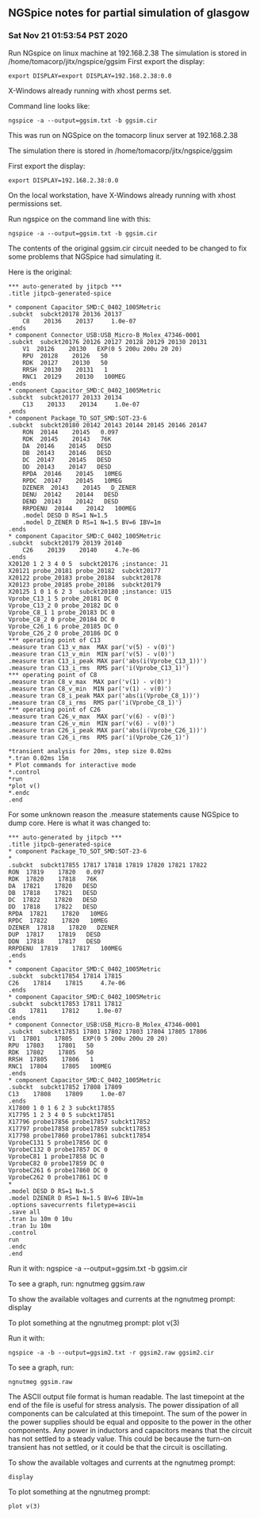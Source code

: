 ## NGSpice notes for partial simulation of glasgow
### Sat Nov 21 01:53:54 PST 2020

Run NGspice on linux machine at 192.168.2.38
The simulation is stored in /home/tomacorp/jitx/ngspice/ggsim
First export the display:
```
export DISPLAY=export DISPLAY=192.168.2.38:0.0
```
X-Windows already running with xhost perms set.

Command line looks like:
```
ngspice -a --output=ggsim.txt -b ggsim.cir
```

This was run on NGSpice on the tomacorp linux server at 192.168.2.38

The simulation there is stored in /home/tomacorp/jitx/ngspice/ggsim

First export the display:
```
export DISPLAY=192.168.2.38:0.0
```
On the local workstation, have X-Windows already running with xhost permissions set.

Run ngspice on the command line with this:
```
ngspice -a --output=ggsim.txt -b ggsim.cir
```

The contents of the original ggsim.cir circuit needed to be changed to fix some problems
that NGSpice had simulating it.

Here is the original:

```
*** auto-generated by jitpcb ***
.title jitpcb-generated-spice

* component Capacitor_SMD:C_0402_1005Metric 
.subckt  subckt20178 20136 20137
    C8    20136    20137     1.0e-07
.ends
* component Connector_USB:USB_Micro-B_Molex_47346-0001 
.subckt  subckt20176 20126 20127 20128 20129 20130 20131
    V1  20126    20130   EXP(0 5 200u 200u 20 20)
    RPU  20128    20126   50
    RDK  20127    20130   50
    RRSH  20130    20131   1
    RNC1  20129    20130   100MEG
.ends
* component Capacitor_SMD:C_0402_1005Metric 
.subckt  subckt20177 20133 20134
    C13    20133    20134     1.0e-07
.ends
* component Package_TO_SOT_SMD:SOT-23-6 
.subckt  subckt20180 20142 20143 20144 20145 20146 20147
    RON  20144    20145   0.097
    RDK  20145    20143   76K
    DA  20146    20145   DESD
    DB  20143    20146   DESD
    DC  20147    20145   DESD
    DD  20143    20147   DESD
    RPDA  20146    20145   10MEG
    RPDC  20147    20145   10MEG
    DZENER  20143    20145   D_ZENER
    DENU  20142    20144   DESD
    DEND  20143    20142   DESD
    RRPDENU  20144    20142   100MEG
    .model DESD D RS=1 N=1.5
    .model D_ZENER D RS=1 N=1.5 BV=6 IBV=1m
.ends
* component Capacitor_SMD:C_0402_1005Metric 
.subckt  subckt20179 20139 20140
    C26    20139    20140     4.7e-06
.ends
X20120 1 2 3 4 0 5  subckt20176 ;instance: J1
X20121 probe_20181 probe_20182  subckt20177
X20122 probe_20183 probe_20184  subckt20178
X20123 probe_20185 probe_20186  subckt20179
X20125 1 0 1 6 2 3  subckt20180 ;instance: U15
Vprobe_C13_1 5 probe_20181 DC 0
Vprobe_C13_2 0 probe_20182 DC 0
Vprobe_C8_1 1 probe_20183 DC 0
Vprobe_C8_2 0 probe_20184 DC 0
Vprobe_C26_1 6 probe_20185 DC 0
Vprobe_C26_2 0 probe_20186 DC 0
*** operating point of C13
.measure tran C13_v_max  MAX par('v(5) - v(0)')
.measure tran C13_v_min  MIN par('v(5) - v(0)')
.measure tran C13_i_peak MAX par('abs(i(Vprobe_C13_1))')
.measure tran C13_i_rms  RMS par('i(Vprobe_C13_1)')
*** operating point of C8
.measure tran C8_v_max  MAX par('v(1) - v(0)')
.measure tran C8_v_min  MIN par('v(1) - v(0)')
.measure tran C8_i_peak MAX par('abs(i(Vprobe_C8_1))')
.measure tran C8_i_rms  RMS par('i(Vprobe_C8_1)')
*** operating point of C26
.measure tran C26_v_max  MAX par('v(6) - v(0)')
.measure tran C26_v_min  MIN par('v(6) - v(0)')
.measure tran C26_i_peak MAX par('abs(i(Vprobe_C26_1))')
.measure tran C26_i_rms  RMS par('i(Vprobe_C26_1)')

*transient analysis for 20ms, step size 0.02ms
*.tran 0.02ms 15m
* Plot commands for interactive mode
*.control
*run
*plot v()
*.endc
.end
```

For some unknown reason the .measure statements cause NGSpice to dump core.
Here is what it was changed to:

```
*** auto-generated by jitpcb ***
.title jitpcb-generated-spice
* component Package_TO_SOT_SMD:SOT-23-6
*
.subckt  subckt17855 17817 17818 17819 17820 17821 17822
RON  17819    17820   0.097
RDK  17820    17818   76K
DA  17821    17820   DESD
DB  17818    17821   DESD
DC  17822    17820   DESD
DD  17818    17822   DESD
RPDA  17821    17820   10MEG
RPDC  17822    17820   10MEG
DZENER  17818    17820   DZENER
DUP  17817    17819   DESD
DDN  17818    17817   DESD
RRPDENU  17819    17817   100MEG
.ends
*
* component Capacitor_SMD:C_0402_1005Metric
.subckt  subckt17854 17814 17815
C26    17814    17815     4.7e-06
.ends
* component Capacitor_SMD:C_0402_1005Metric
.subckt  subckt17853 17811 17812
C8    17811    17812     1.0e-07
.ends
* component Connector_USB:USB_Micro-B_Molex_47346-0001
.subckt  subckt17851 17801 17802 17803 17804 17805 17806
V1  17801    17805   EXP(0 5 200u 200u 20 20)
RPU  17803    17801   50
RDK  17802    17805   50
RRSH  17805    17806   1
RNC1  17804    17805   100MEG
.ends
* component Capacitor_SMD:C_0402_1005Metric
.subckt  subckt17852 17808 17809
C13    17808    17809     1.0e-07
.ends
X17800 1 0 1 6 2 3 subckt17855
X17795 1 2 3 4 0 5 subckt17851
X17796 probe17856 probe17857 subckt17852
X17797 probe17858 probe17859 subckt17853
X17798 probe17860 probe17861 subckt17854
VprobeC131 5 probe17856 DC 0
VprobeC132 0 probe17857 DC 0
VprobeC81 1 probe17858 DC 0
VprobeC82 0 probe17859 DC 0
VprobeC261 6 probe17860 DC 0
VprobeC262 0 probe17861 DC 0
*
.model DESD D RS=1 N=1.5
.model DZENER D RS=1 N=1.5 BV=6 IBV=1m
.options savecurrents filetype=ascii
.save all
.tran 1u 10m 0 10u
.tran 1u 10m
.control
run
.endc
.end
```

Run it with:
ngspice -a --output=ggsim.txt -b ggsim.cir

To see a graph, run:
ngnutmeg ggsim.raw

To show the available voltages and currents at the ngnutmeg prompt:
display

To plot something at the ngnutmeg prompt:
plot v(3)

Run it with:
```
ngspice -a -b --output=ggsim2.txt -r ggsim2.raw ggsim2.cir
```

To see a graph, run:
```
ngnutmeg ggsim.raw
```

The ASCII output file format is human readable.
The last timepoint at the end of the file is useful for stress analysis.
The power dissipation of all components can be calculated at this timepoint.
The sum of the power in the power supplies should be equal and opposite to the power in the other components.
Any power in inductors and capacitors means that the circuit has not settled to a steady value.
This could be because the turn-on transient has not settled, or it could be that the circuit is oscillating.

To show the available voltages and currents at the ngnutmeg prompt:
```
display
```

To plot something at the ngnutmeg prompt:
```
plot v(3)
```

